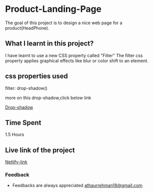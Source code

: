 # Product-Landing-Page
The goal of this project is to design a nice web page for a product(HeadPhone).

## What I learnt in this project?
I have learnt to use a new CSS property called "Filter"
The filter css property applies graphical effects like blur or color shift to an element.

## css properties used
filter: drop-shadow()

more on this drop-shadow,click below link

[Drop-shadow](https://developer.mozilla.org/en-US/docs/Web/CSS/filter-function/drop-shadow)

## Time Spent
   1.5 Hours

 ## Live link of the project
 [Netlify-link](https://headphone-landing-webpage.netlify.app/)

 ### Feedback

 - Feedbacks are always appreciated athaurrehman18@gmail.com

